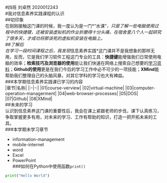 #四班 刘卓然 2020012243  
#我对信息素养实践课程的认识  
##初印象  
在刚刚接触这门课的时候，我一度认为是一门*“水课”*，只是了解一些电脑使用过程中的快捷键，还被安装虚拟机的作业折磨得十分头痛，在宿舍里八个人一起研究了很多天，才成功将那该死的虚拟机安装在电脑上。  
##了解后  
在学习一段时间课程之后，我发现*信息素养实践*这门课并不是我想象的那样无用，反而，它是我们学习软件工程这门专业的工具：**快捷键**能增强我们日常使用电脑的效率；**检索技巧及浏览器的使用**能让我们快速在网络上搜索自己想要的[学习资料](https://www.csdn.net/)；**Github的使用**更是在我们今后的学习工作中必不可少的一项技能；**XMind**能帮助我们整理自己的头脑风暴，对其它学科的学习也大有裨益。  
###本学期信息素养实践课已学习的内容  
|章节|名称|
|:-|-:|
|01|course-verview|
|02|virtual-machine|
|03|computer-operation-managerment|
|04|web-browser-processes|
|05|DOS|
|07|Github|
|08|XMind|  
##未来的学习  
认识到信息素养这门课的重要性后，我会在课上紧跟老师的步伐，课下认真练习，争取掌握更多有用，对未来的学习、工作有帮助的知识，打造一把开拓未来的工具。  
###本学期未学习章节  
- information-management
- mobile-internet
- word
- Excel
- PowerPoint  
###如何在Python中使用函数`print()`  
```python
print("Hello World")
```

